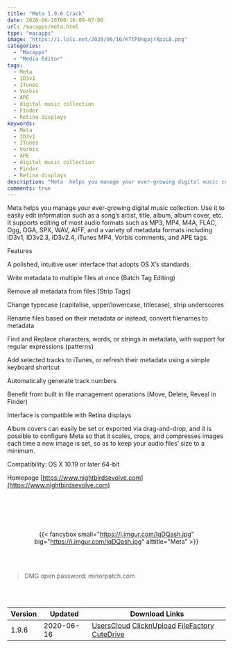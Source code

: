 ```yaml
---
title: "Meta 1.9.6 Crack"
date: 2020-06-16T00:16:09-07:00
url: /macapps/meta.html
type: "macapps"
image: "https://i.loli.net/2020/06/16/KTtPUngajrXpzL8.png"
categories:
  - "Macapps"
  - "Media Editor"
tags:
  - Meta
  - ID3v1
  - ITunes
  - Vorbis
  - APE
  - digital music collection
  - Finder
  - Retina displays
keywords:
  - Meta
  - ID3v1
  - ITunes
  - Vorbis
  - APE
  - digital music collection
  - Finder
  - Retina displays
description: "Meta  helps you manage your ever-growing digital music collection. Use it to easily edit information such as a song’s artist, title, album, album cover, etc"
comments: true
---
```


Meta  helps you manage your ever-growing digital music collection. Use it to easily edit information such as a song’s artist, title, album, album cover, etc. It supports editing of most audio formats such as MP3, MP4, M4A, FLAC, Ogg, OGA, SPX, WAV, AIFF, and a variety of metadata formats including ID3v1, ID3v2.3, ID3v2.4, iTunes MP4, Vorbis comments, and APE tags.

Features

A polished, intuitive user interface that adopts OS X’s standards

Write metadata to multiple files at once (Batch Tag Editing)

Remove all metadata from files (Strip Tags)

Change typecase (capitalise, upper/lowercase, titlecase), strip underscores

Rename files based on their metadata or instead, convert filenames to metadata

Find and Replace characters, words, or strings in metadata, with support for regular expressions (patterns)

Add selected tracks to iTunes, or refresh their metadata using a simple keyboard shortcut

Automatically generate track numbers

Benefit from built in file management operations (Move, Delete, Reveal in Finder)

Interface is compatible with Retina displays

Album covers can easily be set or exported via drag-and-drop, and it is possible to configure Meta so that it scales, crops, and compresses images each 
time a new image is set, so as to keep your audio files’ size to a minimum.



Compatibility: OS X 10.19 or later 64-bit

Homepage [https://www.nightbirdsevolve.com](https://www.nightbirdsevolve.com)

<br/>
<br/>
<script async src="https://pagead2.googlesyndication.com/pagead/js/adsbygoogle.js"></script>
<ins class="adsbygoogle"
     style="display:block; text-align:center;"
     data-ad-layout="in-article"
     data-ad-format="fluid"
     data-ad-client="ca-pub-8746275014476192"
     data-ad-slot="5144997159"></ins>
<script>
     (adsbygoogle = window.adsbygoogle || []).push({});
</script>
<br/>
<br/>


<center>

{{< fancybox small="https://i.imgur.com/IqDQash.jpg" big="https://i.imgur.com/IqDQash.jpg" alttitle="Meta" >}}

</center>

<br/>
<br/>


> DMG open password: minorpatch.com

<br/>

<br/>
<div id="history_version" class="history_version">

| Version | Updated | Download Links |
| ---- | ---- | ---- |
| 1.9.6 | 2020-06-16 | [UsersCloud](https://ouo.io/AMe2FD)   [ClicknUpload](https://ouo.io/mfWYbt)   [FileFactory](https://ouo.io/rbkI1s)   [CuteDrive](https://ouo.io/jsm6QD) |

</div>
